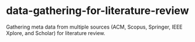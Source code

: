 # data-gathering-for-literature-review
Gathering meta data from multiple sources (ACM, Scopus, Springer, IEEE Xplore, and Scholar) for literature review. 
